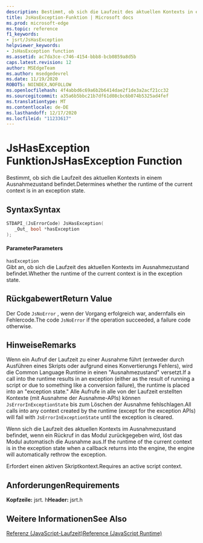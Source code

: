 ```yaml
---
description: Bestimmt, ob sich die Laufzeit des aktuellen Kontexts in einem Ausnahmezustand befindet.
title: JsHasException-Funktion | Microsoft docs
ms.prod: microsoft-edge
ms.topic: reference
f1_keywords:
- jsrt/JsHasException
helpviewer_keywords:
- JsHasException function
ms.assetid: ac7da3ce-c746-4154-bbb8-bcb0859a8d5b
caps.latest.revision: 12
author: MSEdgeTeam
ms.author: msedgedevrel
ms.date: 11/19/2020
ROBOTS: NOINDEX,NOFOLLOW
ms.openlocfilehash: 4f4abbd6c69a6b2b6414dae2f1de3a2acf21cc32
ms.sourcegitcommit: a35a6b5bbc21b7df61d08cbc6b074b5325ad4fef
ms.translationtype: MT
ms.contentlocale: de-DE
ms.lasthandoff: 12/17/2020
ms.locfileid: "11233617"
---
```

# <span data-ttu-id="5546f-103">JsHasException Funktion</span><span class="sxs-lookup"><span data-stu-id="5546f-103">JsHasException Function</span></span>

<span data-ttu-id="5546f-104">Bestimmt, ob sich die Laufzeit des aktuellen Kontexts in einem Ausnahmezustand befindet.</span><span class="sxs-lookup"><span data-stu-id="5546f-104">Determines whether the runtime of the current context is in an exception state.</span></span>  
  
## <span data-ttu-id="5546f-105">Syntax</span><span class="sxs-lookup"><span data-stu-id="5546f-105">Syntax</span></span>  
  
```cpp  
STDAPI_(JsErrorCode) JsHasException(  
   _Out_ bool *hasException  
);  
```  
  
#### <span data-ttu-id="5546f-106">Parameter</span><span class="sxs-lookup"><span data-stu-id="5546f-106">Parameters</span></span>  
 `hasException`  
 <span data-ttu-id="5546f-107">Gibt an, ob sich die Laufzeit des aktuellen Kontexts im Ausnahmezustand befindet.</span><span class="sxs-lookup"><span data-stu-id="5546f-107">Whether the runtime of the current context is in the exception state.</span></span>  
  
## <span data-ttu-id="5546f-108">Rückgabewert</span><span class="sxs-lookup"><span data-stu-id="5546f-108">Return Value</span></span>  
 <span data-ttu-id="5546f-109">Der Code `JsNoError` , wenn der Vorgang erfolgreich war, andernfalls ein Fehlercode.</span><span class="sxs-lookup"><span data-stu-id="5546f-109">The code `JsNoError` if the operation succeeded, a failure code otherwise.</span></span>  
  
## <span data-ttu-id="5546f-110">Hinweise</span><span class="sxs-lookup"><span data-stu-id="5546f-110">Remarks</span></span>  
 <span data-ttu-id="5546f-111">Wenn ein Aufruf der Laufzeit zu einer Ausnahme führt (entweder durch Ausführen eines Skripts oder aufgrund eines Konvertierungs Fehlers), wird die Common Language Runtime in einen "Ausnahmezustand" versetzt.</span><span class="sxs-lookup"><span data-stu-id="5546f-111">If a call into the runtime results in an exception (either as the result of running a script or due to something like a conversion failure), the runtime is placed into an "exception state."</span></span> <span data-ttu-id="5546f-112">Alle Aufrufe in alle von der Laufzeit erstellten Kontexte (mit Ausnahme der Ausnahme-APIs) können `JsErrorInExceptionState` bis zum Löschen der Ausnahme fehlschlagen.</span><span class="sxs-lookup"><span data-stu-id="5546f-112">All calls into any context created by the runtime (except for the exception APIs) will fail with `JsErrorInExceptionState` until the exception is cleared.</span></span>  
  
 <span data-ttu-id="5546f-113">Wenn sich die Laufzeit des aktuellen Kontexts im Ausnahmezustand befindet, wenn ein Rückruf in das Modul zurückgegeben wird, löst das Modul automatisch die Ausnahme aus.</span><span class="sxs-lookup"><span data-stu-id="5546f-113">If the runtime of the current context is in the exception state when a callback returns into the engine, the engine will automatically rethrow the exception.</span></span>  
  
 <span data-ttu-id="5546f-114">Erfordert einen aktiven Skriptkontext.</span><span class="sxs-lookup"><span data-stu-id="5546f-114">Requires an active script context.</span></span>  
  
## <span data-ttu-id="5546f-115">Anforderungen</span><span class="sxs-lookup"><span data-stu-id="5546f-115">Requirements</span></span>  
 <span data-ttu-id="5546f-116">**Kopfzeile:** jsrt. h</span><span class="sxs-lookup"><span data-stu-id="5546f-116">**Header:** jsrt.h</span></span>  
  
## <span data-ttu-id="5546f-117">Weitere Informationen</span><span class="sxs-lookup"><span data-stu-id="5546f-117">See Also</span></span>  
 [<span data-ttu-id="5546f-118">Referenz (JavaScript-Laufzeit)</span><span class="sxs-lookup"><span data-stu-id="5546f-118">Reference (JavaScript Runtime)</span></span>](../chakra-hosting/reference-javascript-runtime.md)
